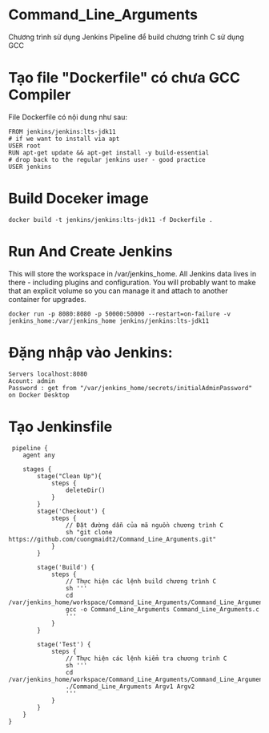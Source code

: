 # Command_Line_Arguments
Chương trình sử dụng Jenkins Pipeline để build chương trình C sử dụng GCC
# Tạo file "Dockerfile" có chưa GCC Compiler
File Dockerfile có nội dung như sau:

    FROM jenkins/jenkins:lts-jdk11
    # if we want to install via apt
    USER root
    RUN apt-get update && apt-get install -y build-essential
    # drop back to the regular jenkins user - good practice
    USER jenkins

# Build Doceker image
    docker build -t jenkins/jenkins:lts-jdk11 -f Dockerfile .
# Run And Create Jenkins
This will store the workspace in /var/jenkins_home. All Jenkins data lives in there - including plugins and configuration. You will probably want to make that an explicit volume so you can manage it and attach to another container for upgrades.

    docker run -p 8080:8080 -p 50000:50000 --restart=on-failure -v jenkins_home:/var/jenkins_home jenkins/jenkins:lts-jdk11
# Đặng nhập vào Jenkins:
    Servers localhost:8080
    Acount: admin
    Password : get from "/var/jenkins_home/secrets/initialAdminPassword" on Docker Desktop
# Tạo Jenkinsfile
     pipeline {
        agent any
        
        stages {
            stage("Clean Up"){
                steps {
                    deleteDir()
                }
            }
            stage('Checkout') {
                steps {
                    // Đặt đường dẫn của mã nguồn chương trình C
                    sh "git clone https://github.com/cuongmaidt2/Command_Line_Arguments.git"
                }
            }
            
            stage('Build') {
                steps {
                    // Thực hiện các lệnh build chương trình C
                    sh '''
                    cd /var/jenkins_home/workspace/Command_Line_Arguments/Command_Line_Arguments
                    gcc -o Command_Line_Arguments Command_Line_Arguments.c
                    '''
                }
            }
            
            stage('Test') {
                steps {
                    // Thực hiện các lệnh kiểm tra chương trình C
                    sh '''
                    cd /var/jenkins_home/workspace/Command_Line_Arguments/Command_Line_Arguments
                    ./Command_Line_Arguments Argv1 Argv2
                    '''
                }
            }
        }
    }




